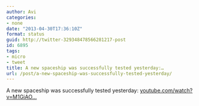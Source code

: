 ```yaml
---
author: Avi
categories:
- none
date: "2013-04-30T17:36:10Z"
format: status
guid: http://twitter-329348478566281217-post
id: 6895
tags:
- micro
- tweet
title: A new spaceship was successfully tested yesterday:…
url: /post/a-new-spaceship-was-successfully-tested-yesterday/
---
```

A new spaceship was successfully tested yesterday: [youtube.com/watch?v=M1GiAO…](http://www.youtube.com/watch?v=M1GiAOzKz4k)